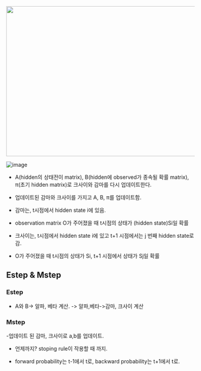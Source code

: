 
<img src="https://user-images.githubusercontent.com/15938354/167174373-65c1cf2f-f681-4dce-898b-280e731b691a.png" width="600" height="400"/>


![image](https://user-images.githubusercontent.com/15938354/167166644-651cadd3-de6a-41ad-9370-3f9de652fe7d.png)

- A(hidden의 상태전이 matrix), B(hidden에 observed가 종속될 확률 matrix), π(초기 hidden matrix)로 크사이와 감마를 다시 업데이트한다.
- 업데이트된 감마와 크사이를 가지고 A, B, π를 업데이트함.
- 감마는,  t시점에서 hidden state i에 있음.
- observation matrix O가 주어졌을 때 t시점의 상태가 (hidden state)Si일 확률

- 크사이는, t시점에서 hidden state i에 있고 t+1 시점에서는 j 번째 hidden state로 감.
- O가 주어졌을 때 t시점의 상태가 Si, t+1 시점에서 상태가 Sj일 확률 


## Estep & Mstep
### Estep
- A와 B-> 알파, 베타 계산. -> 알파,베타->감마, 크사이 계산

### Mstep
-업데이트 된 감마, 크사이로 a,b를 업데이트.

- 언제까지? stoping rule이 작용할 때 까지.


- forward probability는 t-1에서 t로, backward probability는 t+1에서 t로.
